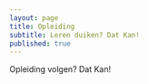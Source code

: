 ```yaml
---
layout: page
title: Opleiding
subtitle: Leren duiken? Dat Kan!
published: true
---
```


Opleiding volgen? Dat Kan!
